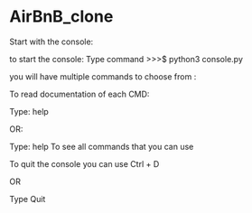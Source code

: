 # AirBnB_clone
Start with the console:

to start the console:
Type command >>>$  python3 console.py

you will have multiple commands to choose from :

To read documentation of each CMD:

Type: help <cmd>

OR:

Type: help To see all commands that you can use

To quit the console you can use Ctrl + D

OR 

Type Quit 


